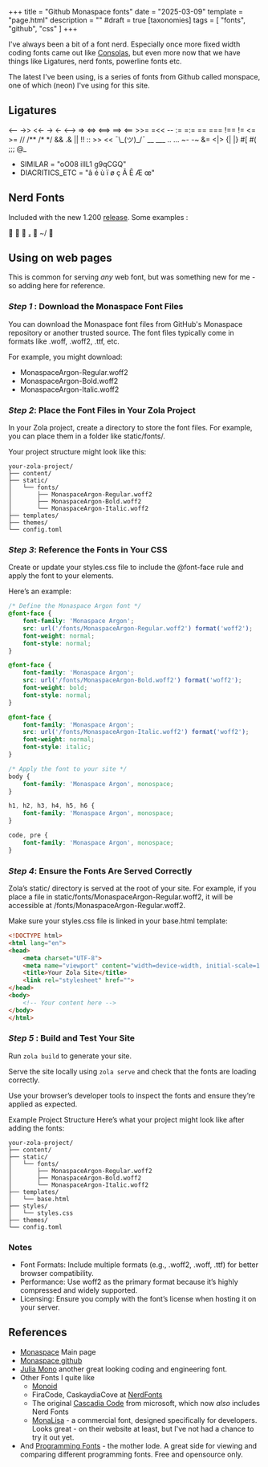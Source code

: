 +++
title = "Github Monaspace fonts"
date = "2025-03-09"
template = "page.html"
description = ""
#draft = true
[taxonomies]
tags = [ "fonts", "github", "css" ]
+++ 


I've always been a bit of a font nerd. Especially once more fixed width coding fonts came out like  [Consolas](https://learn.microsoft.com/ja-jp/typography/font-list/consolas), but even more now that we have things like Ligatures, nerd fonts, powerline fonts etc. 

The latest I've been using, is a series of fonts from Github called monspace, one of which (neon) I've using for this site.

## Ligatures

<!-- --> <-- ->> <<- -> <- <--> => <=> <==> ==> <== >>= =<< -- := =:= == === !== != <= >= // /** /* */ && .& || !! :: >> << ¯\_(ツ)_/¯ __ ___ .. ...  ~- -~ &= <|> {| |} #[ #( ;;; @_

- SIMILAR = "oO08 iIlL1 g9qCGQ"
- DIACRITICS_ETC = "â é ù ï ø ç Ã Ē Æ œ"

## Nerd Fonts 

Included with the new 1.200 [release](https://github.com/githubnext/monaspace/releases/tag/v1.200). Some examples :

     ~/ 

## Using on web pages

This is common for serving *any* web font, but was something new for me - so adding here for reference.

### *Step 1* : Download the Monaspace Font Files

You can download the Monaspace font files from GitHub's Monaspace repository or another trusted source. The font files typically come in formats like .woff, .woff2, .ttf, etc.

For example, you might download:

- MonaspaceArgon-Regular.woff2
- MonaspaceArgon-Bold.woff2
- MonaspaceArgon-Italic.woff2

### *Step 2*: Place the Font Files in Your Zola Project

In your Zola project, create a directory to store the font files. For example, you can place them in a folder like static/fonts/.

Your project structure might look like this:

```
your-zola-project/
├── content/
├── static/
│   └── fonts/
│       ├── MonaspaceArgon-Regular.woff2
│       ├── MonaspaceArgon-Bold.woff2
│       └── MonaspaceArgon-Italic.woff2
├── templates/
├── themes/
└── config.toml
```

### *Step 3*: Reference the Fonts in Your CSS

Create or update your styles.css file to include the @font-face rule and apply the font to your elements.

Here’s an example:

```css
/* Define the Monaspace Argon font */
@font-face {
    font-family: 'Monaspace Argon';
    src: url('/fonts/MonaspaceArgon-Regular.woff2') format('woff2');
    font-weight: normal;
    font-style: normal;
}

@font-face {
    font-family: 'Monaspace Argon';
    src: url('/fonts/MonaspaceArgon-Bold.woff2') format('woff2');
    font-weight: bold;
    font-style: normal;
}

@font-face {
    font-family: 'Monaspace Argon';
    src: url('/fonts/MonaspaceArgon-Italic.woff2') format('woff2');
    font-weight: normal;
    font-style: italic;
}

/* Apply the font to your site */
body {
    font-family: 'Monaspace Argon', monospace;
}

h1, h2, h3, h4, h5, h6 {
    font-family: 'Monaspace Argon', monospace;
}

code, pre {
    font-family: 'Monaspace Argon', monospace;
}
```

### *Step 4*: Ensure the Fonts Are Served Correctly

Zola’s static/ directory is served at the root of your site. For example, if you place a file in static/fonts/MonaspaceArgon-Regular.woff2, it will be accessible at /fonts/MonaspaceArgon-Regular.woff2.

Make sure your styles.css file is linked in your base.html template:

```html
<!DOCTYPE html>
<html lang="en">
<head>
    <meta charset="UTF-8">
    <meta name="viewport" content="width=device-width, initial-scale=1.0">
    <title>Your Zola Site</title>
    <link rel="stylesheet" href="">
</head>
<body>
    <!-- Your content here -->
</body>
</html>

```

### *Step 5* : Build and Test Your Site

Run ```zola build``` to generate your site.

Serve the site locally using ```zola serve``` and check that the fonts are loading correctly.

Use your browser’s developer tools to inspect the fonts and ensure they’re applied as expected.

Example Project Structure
Here’s what your project might look like after adding the fonts:

```
your-zola-project/
├── content/
├── static/
│   └── fonts/
│       ├── MonaspaceArgon-Regular.woff2
│       ├── MonaspaceArgon-Bold.woff2
│       └── MonaspaceArgon-Italic.woff2
├── templates/
│   └── base.html
├── styles/
│   └── styles.css
├── themes/
└── config.toml
```


### Notes

- Font Formats: Include multiple formats (e.g., .woff2, .woff, .ttf) for better browser compatibility.
- Performance: Use woff2 as the primary format because it’s highly compressed and widely supported.
- Licensing: Ensure you comply with the font’s license when hosting it on your server.

## References

- [Monaspace](https://monaspace.githubnext.com/) Main page
- [Monaspace github](https://github.com/githubnext/monaspace)
- [Julia Mono](https://juliamono.netlify.app/) another great looking coding and engineering font.
- Other Fonts I quite like
  - [Monoid](https://larsenwork.com/monoid/)
  - FiraCode, CaskaydiaCove at [NerdFonts](https://www.nerdfonts.com/)
  - The original [Cascadia Code](https://devblogs.microsoft.com/commandline/cascadia-code-2404-23/) from microsoft, which now *also* includes Nerd Fonts
  - [MonaLisa](https://www.monolisa.dev/) - a commercial font, designed specifically for developers. Looks great - on their website at least, but I've not had a chance to try it out yet.
- And [Programming Fonts](https://www.programmingfonts.org/) - the mother lode. A great side for viewing and comparing different programming fonts. Free and opensource only.
